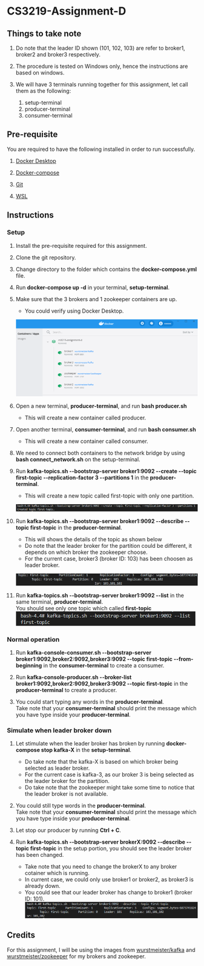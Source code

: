# CS3219-Assignment-D

## Things to take note

1. Do note that the leader ID shown (101, 102, 103) are refer to broker1, broker2 and broker3 respectively.

1. The procedure is tested on Windows only, hence the instructions are based on windows.

1. We will have 3 terminals running together for this assignment, let call them as the following:
   1. setup-terminal
   1. producer-terminal
   1. consumer-terminal

## Pre-requisite

You are required to have the following installed in order to run successfully.

1. [Docker Desktop](https://docs.docker.com/docker-for-windows/install/)

2. [Docker-compose](https://docs.docker.com/compose/install/)

3. [Git](https://gitforwindows.org/)

4. [WSL](https://www.windowscentral.com/install-windows-subsystem-linux-windows-10)

## Instructions

### Setup

1.  Install the pre-requisite required for this assignment.

1.  Clone the git repository.

1.  Change directory to the folder which contains the **docker-compose.yml** file.

1.  Run **docker-compose up -d** in your terminal, **setup-terminal**.

1.  Make sure that the 3 brokers and 1 zookeeper containers are up.

    - You could verify using Docker Desktop.

    ![.travis.yml](https://github.com/Exeexe93/CS3219-Assignment-D/blob/master/images/docker-compose.png?raw=true)

1.  Open a new terminal, **producer-terminal**, and run **bash producer<span/>.sh**

    - This will create a new container called producer.

1.  Open another terminal, **consumer-terminal**, and run **bash consumer<span/>.sh**

    - This will create a new container called consumer.

1.  We need to connect both containers to the network bridge by using **bash connect_network<span/>.sh** on the setup-terminal.

1.  Run **kafka-topics<span/>.sh --bootstrap-server broker1:9092 --create --topic first-topic --replication-factor 3 --partitions 1** in the **producer-terminal**.

    - This will create a new topic called first-topic with only one partition.

    ![.travis.yml](https://github.com/Exeexe93/CS3219-Assignment-D/blob/master/images/create-topic.png?raw=true)

1.  Run **kafka-topics<span/>.sh --bootstrap-server broker1:9092 --describe --topic first-topic** in the **producer-terminal**.

    - This will shows the details of the topic as shown below
    - Do note that the leader broker for the partition could be different, it depends on which broker the zookeeper choose.
    - For the current case, broker3 (broker ID: 103) has been choosen as leader broker.

    ![.travis.yml](https://github.com/Exeexe93/CS3219-Assignment-D/blob/master/images/describe-topic.png?raw=true)

1.  Run **kafka-topics<span/>.sh --bootstrap-server broker1:9092 --list** in the same terminal, **producer-terminal**. \
    You should see only one topic which called **first-topic** \
     ![.travis.yml](https://github.com/Exeexe93/CS3219-Assignment-D/blob/master/images/list-topic.png?raw=true)

### Normal operation

1.  Run **kafka-console-consumer<span/>.sh --bootstrap-server broker1:9092,broker2:9092,broker3:9092 --topic first-topic --from-beginning** in the **consumer-terminal** to create a consumer.

1.  Run **kafka-console-producer<span/>.sh --broker-list broker1:9092,broker2:9092,broker3:9092 --topic first-topic** in the **producer-terminal** to create a producer.

1.  You could start typing any words in the **producer-terminal**. \
    Take note that your **consumer-terminal** should print the message which you have type inside your **producer-terminal**.

### Simulate when leader broker down

1.  Let stimulate when the leader broker has broken by running **docker-compose stop kafka-X** in the **setup-terminal**.

    - Do take note that the kafka-X is based on which broker being selected as leader broker.
    - For the current case is kafka-3, as our broker 3 is being selected as the leader broker for the partition.
    - Do take note that the zookeeper might take some time to notice that the leader broker is not available.

1.  You could still type words in the **producer-terminal**. \
    Take note that your **consumer-terminal** should print the message which you have type inside your **producer-terminal**.

1.  Let stop our producer by running **Ctrl + C**.

1.  Run **kafka-topics<span/>.sh --bootstrap-server brokerX:9092 --describe --topic first-topic** in the setup portion, you should see the leader broker has been changed.

    - Take note that you need to change the brokerX to any broker cotainer which is running.
    - In current case, we could only use broker1 or broker2, as broker3 is already down.
    - You could see that our leader broker has change to broker1 (broker ID: 101). \
      ![.travis.yml](https://github.com/Exeexe93/CS3219-Assignment-D/blob/master/images/leader-change.png?raw=true)

## Credits

For this assignment, I will be using the images from [wurstmeister/kafka](https://hub.docker.com/r/wurstmeister/kafka) and [wurstmeister/zookeeper](https://hub.docker.com/r/wurstmeister/zookeeper) for my
brokers and zookeeper.
